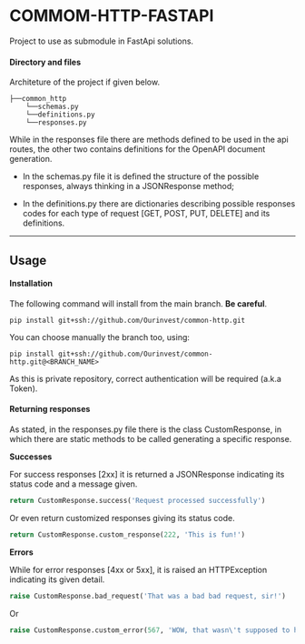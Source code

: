 # COMMOM-HTTP-FASTAPI

Project to use as submodule in FastApi solutions.

#### Directory and files 

Architeture of the project if given below.
```
├──common_http
    └──schemas.py
    └──definitions.py
    └──responses.py
```

While in the responses file there are methods defined to be used in the api routes, the other two contains definitions for the OpenAPI document generation.

- In the schemas.py file it is defined the structure of the possible responses, always thinking in a JSONResponse method;

- In the definitions.py there are dictionaries describing possible responses codes for each type of request [GET, POST, PUT, DELETE] and its definitions.
---
## Usage
#### Installation

The following command will install from the main branch. **Be careful**.

`pip install git+ssh://github.com/Ourinvest/common-http.git`

You can choose manually the branch too, using:

`pip install git+ssh://github.com/Ourinvest/common-http.git@<BRANCH_NAME>`

As this is private repository, correct authentication will be required (a.k.a Token). 

#### Returning responses

As stated, in the responses.py file there is the class <g>CustomResponse</g>, in which there are static methods to be called generating a specific response.

**Successes**

For success responses [2xx] it is returned a JSONResponse indicating its status code and a message given.

```Python
return CustomResponse.success('Request processed successfully')
```
Or even return customized responses giving its status code.
```Python
return CustomResponse.custom_response(222, 'This is fun!')
```

**Errors**

While for error responses [4xx or 5xx], it is raised an HTTPException indicating its given detail.

```Python
raise CustomResponse.bad_request('That was a bad bad request, sir!')
```
Or
```Python
raise CustomResponse.custom_error(567, 'WOW, that wasn\'t supposed to happen!')
```
